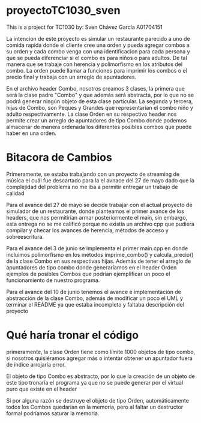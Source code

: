 # proyectoTC1030_sven
This is a project for TC1030 by:
Sven Chávez García A01704151

La intencion de este proyecto es simular un restaurante parecido a uno de comida rapida donde el cliente cree una orden y pueda agregar combos a su orden y cada combo venga con una identificacion para cada persona y que se pueda diferenciar si el combo es para niños o para adultos. De tal manera que se trabaje con herencia y polimorfismo en los atributos del combo. La orden puede llamar a funciones para imprimir los combos o el precio final y trabaja con un arreglo de apuntadores. 


En el archivo header Combo, nosotros creamos 3 clases, la primera que será la clase padre "Combo" y que además será abstracta, por lo que no se podrá generar ningún objeto de esta clase particular. La segunda y tercera, hijas de Combo, son Peques y Grandes que representarían el combo niño y adulto respectivamente. La clase Orden en su respectivo header nos permite crear un arreglo de apuntadores de tipo Combo donde podemos almacenar de manera ordenada los diferentes posibles combos que puede haber en una orden. 


# Bitacora de Cambios

Primeramente, se estaba trabajando con un proyecto de streaming de música el cuál fue descartado para la el avnace del 27 de mayo dado que la complejidad del problema no me iba a permitir entregar un trabajo de calidad

Para el avance del 27 de mayo se decide trabajar con el actual proyecto de simulador de un restaurante, donde planteamos el primer avance de los headers, que nos permitirían armar posteriormente el main, sin embargo, esta entrega no se me calificó porque no existía un archivo cpp que pudiera compilar y checar los avances de herencia, métodos de acceso y sobreescritura. 

Para el avance del 3 de junio se implementa el primer main.cpp en donde incluimos polimorfismo en los métodos imprime_combo() y calcula_precio() de la clase Combo en sus respectivas hijas. Además de tener el arreglo de apuntadores de tipo combo donde generaríamos en el header Orden ejemplos de posibles Combos que podrían ejemplificar un poco el funcionamiento de nuestro programa. 

Para el avance del 10 de junio tenemos el avance e implementación de abstracción de la clase Combo, además de modificar un poco el UML y terminar el README ya que estaba incompleto y faltaba descripción del proyecto

# Qué haría tronar el código
primeramente, la clase Orden tiene como límite 1000 objetos de tipo combo, si nosotros quisiéramos agregar más o intentar obtener un apuntador fuera de índice arrojaría error. 

El objeto de tipo Combo es abstracto, por lo que la creación de un objeto de este tipo tronaría el programa ya que no se puede generar por el virtual puro que existe en el header

Si por alguna razón se destruye el objeto de tipo Orden, automáticamente todos los Combos quedarían en la memoria, pero al faltar un destructor formal podríamos saturar la memoria. 
